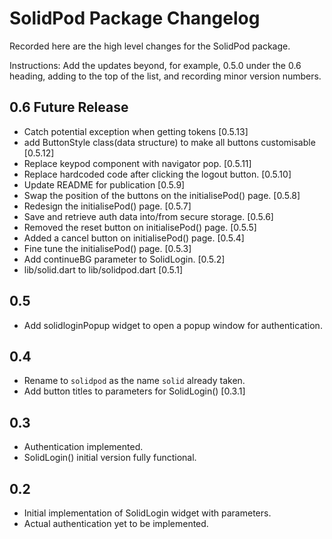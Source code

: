 # SolidPod Package Changelog

Recorded here are the high level changes for the SolidPod package.

Instructions: Add the updates beyond, for example, 0.5.0 under the 0.6
heading, adding to the top of the list, and recording minor version
numbers.

## 0.6 Future Release

+ Catch potential exception when getting tokens [0.5.13]
+ add ButtonStyle class(data structure) to make all buttons customisable [0.5.12]
+ Replace  keypod component with navigator pop. [0.5.11]
+ Replace hardcoded code after clicking the logout button. [0.5.10]
+ Update README for publication [0.5.9]
+ Swap the position of the buttons on the initialisePod() page. [0.5.8]
+ Redesign the initialisePod() page. [0.5.7]
+ Save and retrieve auth data into/from secure storage. [0.5.6]
+ Removed the reset button on initialisePod() page. [0.5.5]
+ Added a cancel button on initialisePod() page. [0.5.4]
+ Fine tune the initialisePod() page. [0.5.3]
+ Add continueBG parameter to SolidLogin. [0.5.2]
+ lib/solid.dart to lib/solidpod.dart [0.5.1]

## 0.5

+ Add solidloginPopup widget to open a popup window for
  authentication.

## 0.4
  
+ Rename to `solidpod` as the name `solid` already taken.
+ Add button titles to parameters for SolidLogin() [0.3.1]

## 0.3

+ Authentication implemented.
+ SolidLogin() initial version fully functional.

## 0.2

+ Initial implementation of SolidLogin widget with parameters.
+ Actual authentication yet to be implemented.
